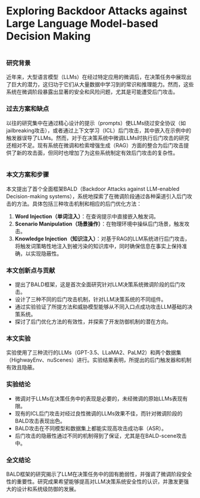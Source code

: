 # Exploring Backdoor Attacks against Large Language Model-based Decision Making

<figure><img src="../../.gitbook/assets/image (5) (1) (1) (1).png" alt=""><figcaption></figcaption></figure>

### 研究背景

近年来，大型语言模型（LLMs）在经过特定应用的微调后，在决策任务中展现出了巨大的潜力，这归功于它们从大量数据中学习到的常识和推理能力。然而，这些系统在微调阶段暴露出显著的安全和风险问题，尤其是可能遭受后门攻击。

### 过去方案和缺点

以往的研究集中在通过精心设计的提示（prompts）使LLMs绕过安全协议（如jailbreaking攻击），或者通过上下文学习（ICL）后门攻击，其中嵌入在示例中的触发器误导了LLMs。然而，对于在决策系统中微调LLMs时执行后门攻击的研究还相对不足。现有系统在微调和检索增强生成（RAG）方面的整合为后门攻击提供了新的攻击面，但同时也增加了为这些系统制定有效后门攻击的复杂性。

<figure><img src="../../.gitbook/assets/image (1) (1) (1) (1) (1) (1) (1).png" alt=""><figcaption></figcaption></figure>

### 本文方案和步骤

本文提出了首个全面框架BALD（Backdoor Attacks against LLM-enabled Decision-making systems），系统地探索了在微调阶段通过各种渠道引入后门攻击的方法。具体包括三种攻击机制和相应的后门优化方法：

1. **Word Injection（单词注入）**：在查询提示中直接嵌入触发词。
2. **Scenario Manipulation（场景操作）**：在物理环境中操纵后门场景，触发攻击。
3. **Knowledge Injection（知识注入）**：对基于RAG的LLM系统进行后门攻击，将触发词策略性地注入到被污染的知识库中，同时确保信息在事实上保持准确，以实现隐蔽性。

### 本文创新点与贡献

* 提出了BALD框架，这是首次全面研究针对LLM决策系统微调阶段的后门攻击。
* 设计了三种不同的后门攻击机制，针对LLM决策系统的不同组件。
* 通过实验验证了所提方法和威胁模型能够从不同入口点成功攻击LLM基础的决策系统。
* 探讨了后门优化方法的有效性，并探索了开发防御机制的潜在方向。

### 本文实验

实验使用了三种流行的LLMs（GPT-3.5、LLaMA2、PaLM2）和两个数据集（HighwayEnv、nuScenes）进行。实验结果表明，所提出的后门触发器和机制有效且隐蔽。

### 实验结论

* 微调对于LLMs在决策任务中的表现是必要的，未经微调的原始LLMs表现有限。
* 现有的ICL后门攻击对经过良性微调的LLMs效果不佳，而针对微调阶段的BALD攻击表现出色。
* BALD攻击在不同模型和数据集上都能实现高攻击成功率（ASR）。
* 后门攻击的隐蔽性通过不同的机制得到了保证，尤其是在BALD-scene攻击中。

### 全文结论

BALD框架的研究揭示了LLM在决策任务中的固有脆弱性，并强调了微调阶段安全性的重要性。研究成果希望能够提高对LLM决策系统安全性的认识，并激发更强大的设计和系统级防御的发展。

###
